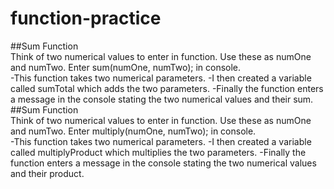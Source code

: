 # function-practice
##Sum Function  
Think of two numerical values to enter in function. Use these as numOne and numTwo.
Enter sum(numOne, numTwo); in console.  
-This function takes two numerical parameters.
-I then created a variable called sumTotal which adds the two parameters.
-Finally the function enters a message in the console stating the two numerical values and their sum.  
##Sum Function  
Think of two numerical values to enter in function. Use these as numOne and numTwo.
Enter multiply(numOne, numTwo); in console.  
-This function takes two numerical parameters.
-I then created a variable called multiplyProduct which multiplies the two parameters.
-Finally the function enters a message in the console stating the two numerical values and their product.  
